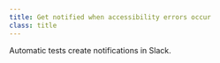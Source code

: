 ```yaml
---
title: Get notified when accessibility errors occur
class: title
---
```

Automatic tests create notifications in Slack.
<!-- more -->